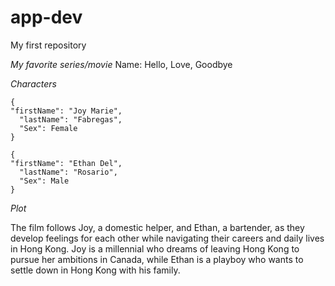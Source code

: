 # app-dev
My first repository

*My favorite series/movie*
Name: Hello, Love, Goodbye

*Characters*
```kathryn
{
"firstName": "Joy Marie",
  "lastName": "Fabregas",
  "Sex": Female
}
```
```alden
{
"firstName": "Ethan Del",
  "lastName": "Rosario",
  "Sex": Male
}
```
*Plot*

The film follows Joy, a domestic helper, and Ethan, a bartender, as they develop feelings for each other while navigating their careers and daily lives in Hong Kong. Joy is a millennial who dreams of leaving Hong Kong to pursue her ambitions in Canada, while Ethan is a playboy who wants to settle down in Hong Kong with his family.

